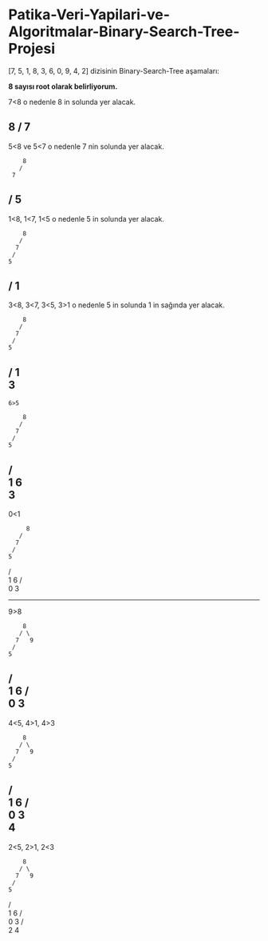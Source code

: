 # Patika-Veri-Yapilari-ve-Algoritmalar-Binary-Search-Tree-Projesi

[7, 5, 1, 8, 3, 6, 0, 9, 4, 2] dizisinin Binary-Search-Tree aşamaları:

**8 sayısı root olarak belirliyorum.**

7<8 o nedenle 8 in solunda yer alacak.

   8
  /
 7
-------------------------------------------------------------------- 
 5<8 ve 5<7 o nedenle 7 nin solunda yer alacak.
 
        8
       /
     7
   /
  5
---------------------------------------------------------------------
1<8, 1<7, 1<5 o nedenle 5 in solunda yer alacak.

        8
       /
      7
     /
    5
   /
  1  
-----------------------------------------------------------------------
  3<8, 3<7, 3<5, 3>1 o nedenle 5 in solunda 1 in sağında yer alacak.
  
        8
       /
      7
     /
    5
   /
  1
   \
    3
----------------------------------------------------------------------- 
    6>5 
    
        8
       /
      7
     /
    5
   /  \
  1    6
   \
    3
--------------------------------------------------------------------
0<1

         8
       /
      7
     /
    5
   /  \
  1    6
 /  \
0    3

----------------------------------------------------------------------
9>8

        8
       / \
      7   9
     /
    5
   /  \
  1    6
 /  \
0    3
-------------------------------------------------------------------------
4<5, 4>1, 4>3

        8
       / \
      7   9
     /
    5
   /  \
  1    6
 /  \
0    3
      \
       4      
-------------------------------------------------------------------------

2<5, 2>1, 2<3

        8
       / \
      7   9
     /
    5
   /  \
  1    6
 /  \
0    3
    / \
   2   4
       



  
